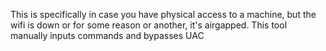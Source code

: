 This is specifically in case you have physical access to a machine, but the wifi is down or for some reason or another, it's airgapped. This tool manually inputs commands and bypasses UAC
